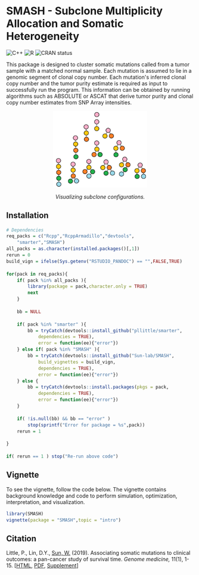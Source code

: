 # SMASH - Subclone Multiplicity Allocation and Somatic Heterogeneity

<!-- badges: start -->
![C++](https://img.shields.io/badge/C++-%2300599C.svg?style=square&logo=c%2B%2B&logoColor=gold)
![R](https://img.shields.io/badge/R-%23276DC3.svg?style=square&logo=r&logoColor=pink)
![CRAN status](https://www.r-pkg.org/badges/version/SMASH)
<!-- badges: end -->

This package is designed to cluster somatic mutations called from a tumor sample with a matched normal sample. Each mutation is assumed to lie in a genomic segment of clonal copy number. Each mutation's inferred clonal copy number and the tumor purity estimate is required as input to successfully run the program. This information can be obtained by running algorithms such as ABSOLUTE or ASCAT that derive tumor purity and clonal copy number estimates from SNP Array intensities.

<p align="center">
<img src="images/ith_configs.PNG" width="50%" />
<p align="center"><em>Visualizing subclone configurations.</em></p>
</p>

## Installation

```R
# Dependencies
req_packs = c("Rcpp","RcppArmadillo","devtools",
	"smarter","SMASH")
all_packs = as.character(installed.packages()[,1])
rerun = 0
build_vign = ifelse(Sys.getenv("RSTUDIO_PANDOC") == "",FALSE,TRUE)

for(pack in req_packs){
	if( pack %in% all_packs ){
		library(package = pack,character.only = TRUE)
		next
	}
	
	bb = NULL
	
	if( pack %in% "smarter" ){
		bb = tryCatch(devtools::install_github("pllittle/smarter",
			dependencies = TRUE),
			error = function(ee){"error"})
	} else if( pack %in% "SMASH" ){
		bb = tryCatch(devtools::install_github("Sun-lab/SMASH",
			build_vignettes = build_vign,
			dependencies = TRUE),
			error = function(ee){"error"})
	} else {
		bb = tryCatch(devtools::install.packages(pkgs = pack,
			dependencies = TRUE),
			error = function(ee){"error"})
	}
	
	if( !is.null(bb) && bb == "error" )
		stop(sprintf("Error for package = %s",pack))
	rerun = 1

}

if( rerun == 1 ) stop("Re-run above code")

```

## Vignette

To see the vignette, follow the code below. The vignette contains background knowledge and code to perform simulation, optimization, interpretation, and visualization.

```R
library(SMASH)
vignette(package = "SMASH",topic = "intro")
```

## Citation

Little, P., Lin, D.Y., [Sun, W.](https://github.com/sunway1999) (2019). Associating somatic mutations to clinical outcomes: a pan-cancer study of survival time. *Genome medicine,* 11(1), 1-15. [[HTML](https://genomemedicine.biomedcentral.com/articles/10.1186/s13073-019-0643-9), [PDF](https://genomemedicine.biomedcentral.com/track/pdf/10.1186/s13073-019-0643-9.pdf), [Supplement](https://static-content.springer.com/esm/art%3A10.1186%2Fs13073-019-0643-9/MediaObjects/13073_2019_643_MOESM1_ESM.pdf)]

